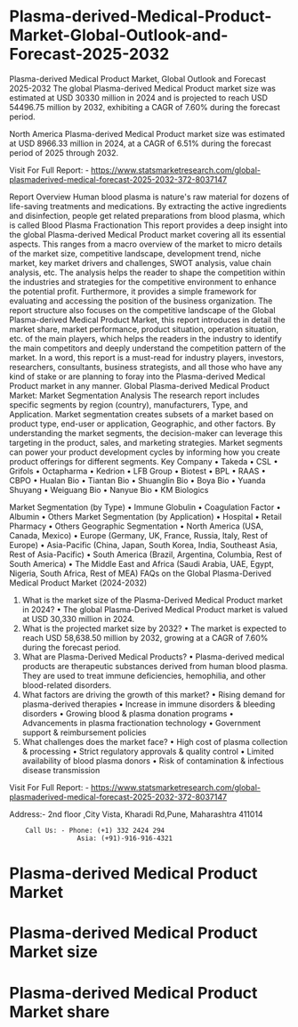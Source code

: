 # Plasma-derived-Medical-Product-Market-Global-Outlook-and-Forecast-2025-2032

Plasma-derived Medical Product Market, Global Outlook and Forecast 2025-2032
The global Plasma-derived Medical Product market size was estimated at USD 30330 million in 2024 and is projected to reach USD 54496.75 million by 2032, exhibiting a CAGR of 7.60% during the forecast period.

North America Plasma-derived Medical Product market size was estimated at USD 8966.33 million in 2024, at a CAGR of 6.51% during the forecast period of 2025 through 2032.
 
Visit For Full Report: - https://www.statsmarketresearch.com/global-plasmaderived-medical-forecast-2025-2032-372-8037147

Report Overview
Human blood plasma is nature's raw material for dozens of life-saving treatments and medications. By extracting the active ingredients and disinfection, people get related preparations from blood plasma, which is called Blood Plasma Fractionation
This report provides a deep insight into the global Plasma-derived Medical Product market covering all its essential aspects. This ranges from a macro overview of the market to micro details of the market size, competitive landscape, development trend, niche market, key market drivers and challenges, SWOT analysis, value chain analysis, etc.
The analysis helps the reader to shape the competition within the industries and strategies for the competitive environment to enhance the potential profit. Furthermore, it provides a simple framework for evaluating and accessing the position of the business organization. The report structure also focuses on the competitive landscape of the Global Plasma-derived Medical Product Market, this report introduces in detail the market share, market performance, product situation, operation situation, etc. of the main players, which helps the readers in the industry to identify the main competitors and deeply understand the competition pattern of the market.
In a word, this report is a must-read for industry players, investors, researchers, consultants, business strategists, and all those who have any kind of stake or are planning to foray into the Plasma-derived Medical Product market in any manner.
Global Plasma-derived Medical Product Market: Market Segmentation Analysis
The research report includes specific segments by region (country), manufacturers, Type, and Application. Market segmentation creates subsets of a market based on product type, end-user or application, Geographic, and other factors. By understanding the market segments, the decision-maker can leverage this targeting in the product, sales, and marketing strategies. Market segments can power your product development cycles by informing how you create product offerings for different segments.
Key Company
•	Takeda
•	CSL
•	Grifols
•	Octapharma
•	Kedrion
•	LFB Group
•	Biotest
•	BPL
•	RAAS
•	CBPO
•	Hualan Bio
•	Tiantan Bio
•	Shuanglin Bio
•	Boya Bio
•	Yuanda Shuyang
•	Weiguang Bio
•	Nanyue Bio
•	KM Biologics

Market Segmentation (by Type)
•	Immune Globulin
•	Coagulation Factor
•	Albumin
•	Others
Market Segmentation (by Application)
•	Hospital
•	Retail Pharmacy
•	Others
Geographic Segmentation
•	North America (USA, Canada, Mexico)
•	Europe (Germany, UK, France, Russia, Italy, Rest of Europe)
•	Asia-Pacific (China, Japan, South Korea, India, Southeast Asia, Rest of Asia-Pacific)
•	South America (Brazil, Argentina, Columbia, Rest of South America)
•	The Middle East and Africa (Saudi Arabia, UAE, Egypt, Nigeria, South Africa, Rest of MEA)
FAQs on the Global Plasma-Derived Medical Product Market (2024-2032)
1. What is the market size of the Plasma-Derived Medical Product market in 2024?
•	The global Plasma-Derived Medical Product market is valued at USD 30,330 million in 2024.
2. What is the projected market size by 2032?
•	The market is expected to reach USD 58,638.50 million by 2032, growing at a CAGR of 7.60% during the forecast period.
3. What are Plasma-Derived Medical Products?
•	Plasma-derived medical products are therapeutic substances derived from human blood plasma. They are used to treat immune deficiencies, hemophilia, and other blood-related disorders.
4. What factors are driving the growth of this market?
•	Rising demand for plasma-derived therapies
•	Increase in immune disorders & bleeding disorders
•	Growing blood & plasma donation programs
•	Advancements in plasma fractionation technology
•	Government support & reimbursement policies
5. What challenges does the market face?
•	High cost of plasma collection & processing
•	Strict regulatory approvals & quality control
•	Limited availability of blood plasma donors
•	Risk of contamination & infectious disease transmission

Visit For Full Report: - https://www.statsmarketresearch.com/global-plasmaderived-medical-forecast-2025-2032-372-8037147



Address:- 2nd floor ,City Vista, Kharadi Rd,Pune, Maharashtra 411014

        Call Us: - Phone: (+1) 332 2424 294
                     Asia: (+91)-916-916-4321


# Plasma-derived Medical Product Market
# Plasma-derived Medical Product Market size
# Plasma-derived Medical Product Market share

